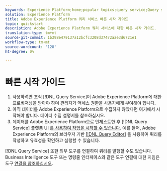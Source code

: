 ```yaml
---
keywords: Experience Platform;home;popular topics;query service;Query service;query
solution: Experience Platform
title: Adobe Experience Platform 쿼리 서비스 빠른 시작 가이드
topic: quickstart
description: Adobe Experience Platform 쿼리 서비스에 대한 빠른 시작 가이드.
translation-type: tm+mt
source-git-commit: 1b398e479137a12bcfc3208d37472aae3d6721e1
workflow-type: tm+mt
source-wordcount: '128'
ht-degree: 0%

---
```



# 빠른 시작 가이드

1. 사용하려면 조직 [!DNL Query Service]이 Adobe Experience Platform에 대한 프로비저닝을 받아야 하며 관리자가 액세스 권한을 사용자에게 부여해야 합니다.
2. 아직 데이터를 Adobe Experience Platform으로 수집하지 않았다면 여기에서 시작해야 합니다. 데이터 수집 설명서를 참조하십시오.
3. 데이터를 Adobe Experience Platform으로 인제스트한 후 [!DNL Query Service] 플랫폼 UI [를 사용하여 작업을 시작할 수 있습니다](ui/overview.md). 예를 들어, Adobe Experience Platform의 브라우저 기반 [[!DNL Query Editor]](ui/user-guide.md) 을 사용하여 쿼리를 작성하고 유효성을 확인하고 실행할 수 있습니다.


[!DNL Query Service] 또한 외부 도구를 연결하여 쿼리를 발행할 수도 있습니다. Business Intelligence 도구 또는 명령줄 인터페이스와 같은 도구 연결에 대한 지침은 도구 [연결을 참조하십시오](clients/overview.md).

